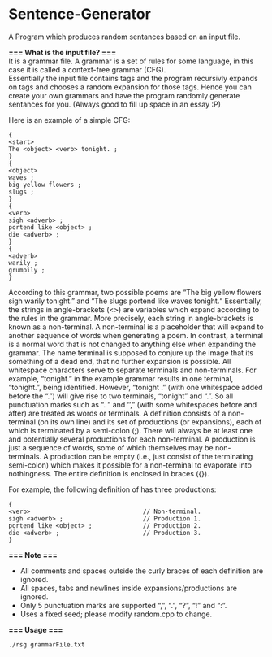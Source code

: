 Sentence-Generator
==================

A Program which produces random sentances based on an input file. 

**=== What is the input file? ===**  
It is a grammar file. A grammar is a set of rules for some language, in this case it is called a context-free grammar (CFG).   
Essentially the input file contains tags and the program recursivly expands on tags and chooses a random expansion for those tags. Hence you can create your own grammars and have the program randomly generate sentances for you. (Always good to fill up space in an essay :P) 

Here is an example of a simple CFG:  

    {  
    <start>  
    The <object> <verb> tonight. ;  
    }  
    {  
    <object>  
    waves ;  
    big yellow flowers ;  
    slugs ;  
    }  
    {  
    <verb>  
    sigh <adverb> ;  
    portend like <object> ;  
    die <adverb> ;  
    }  
    {  
    <adverb>  
    warily ;  
    grumpily ;  
    }  
  
According to this grammar, two possible poems are “The big yellow flowers sigh warily tonight.” and
“The slugs portend like waves tonight.“ Essentially, the strings in angle-brackets (<>) are variables which
expand according to the rules in the grammar.
More precisely, each string in angle-brackets is known as a non-terminal. A non-terminal is a placeholder
that will expand to another sequence of words when generating a poem. In contrast, a terminal is a normal
word that is not changed to anything else when expanding the grammar. The name terminal is supposed to
conjure up the image that its something of a dead end, that no further expansion is possible.
All whitespace characters serve to separate terminals and non-terminals. For example, “tonight.” in
the example grammar results in one terminal, “tonight.”, being identified. However, “tonight .” (with
one whitespace added before the “.”) will give rise to two terminals, “tonight” and “.”. So all punctuation
marks such as “. ” and ‘’,” (with some whitespaces before and after) are treated as words or terminals.
A definition consists of a non-terminal (on its own line) and its set of productions (or expansions), each of
which is terminated by a semi-colon (;). There will always be at least one and potentially several productions
for each non-terminal. A production is just a sequence of words, some of which themselves may be non-
terminals. A production can be empty (i.e., just consist of the terminating semi-colon) which makes it
possible for a non-terminal to evaporate into nothingness. The entire definition is enclosed in braces ({}).  

For example, the following definition of <verb> has three productions:  

    {  
    <verb>                               // Non-terminal.
    sigh <adverb> ;                      // Production 1.        
    portend like <object> ;              // Production 2.
    die <adverb> ;                       // Production 3.
    }  

**=== Note ===**  
- All comments and spaces outside the curly braces of each definition are ignored.
- All spaces, tabs and newlines inside expansions/productions are ignored.
- Only 5 punctuation marks are supported “,”, “.”, “?”, “!” and “:”.
- Uses a fixed seed; please modify random.cpp to change.

**=== Usage ===**  

    ./rsg grammarFile.txt
    
    

